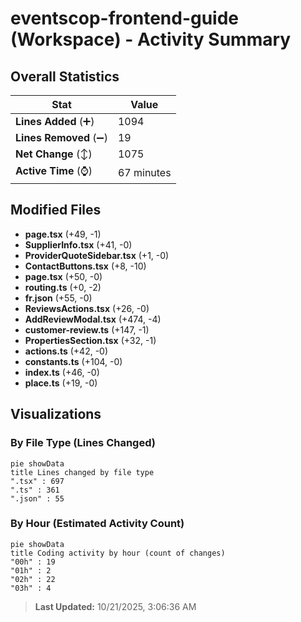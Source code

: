 # eventscop-frontend-guide (Workspace) - Activity Summary 

## Overall Statistics

| Stat                   | Value                                                             |
| ---------------------- | ----------------------------------------------------------------- |
| **Lines Added** (➕)   | 1094                                          |
| **Lines Removed** (➖) | 19                                        |
| **Net Change** (↕)    | 1075                |
| **Active Time** (⌚)   | 67 minutes |


## Modified Files
- **page.tsx** (+49, -1)
- **SupplierInfo.tsx** (+41, -0)
- **ProviderQuoteSidebar.tsx** (+1, -0)
- **ContactButtons.tsx** (+8, -10)
- **page.tsx** (+50, -0)
- **routing.ts** (+0, -2)
- **fr.json** (+55, -0)
- **ReviewsActions.tsx** (+26, -0)
- **AddReviewModal.tsx** (+474, -4)
- **customer-review.ts** (+147, -1)
- **PropertiesSection.tsx** (+32, -1)
- **actions.ts** (+42, -0)
- **constants.ts** (+104, -0)
- **index.ts** (+46, -0)
- **place.ts** (+19, -0)

## Visualizations

### By File Type (Lines Changed)

```mermaid
pie showData
title Lines changed by file type
".tsx" : 697
".ts" : 361
".json" : 55
```

### By Hour (Estimated Activity Count)

```mermaid
pie showData
title Coding activity by hour (count of changes)
"00h" : 19
"01h" : 2
"02h" : 22
"03h" : 4
```


> **Last Updated:** 10/21/2025, 3:06:36 AM
